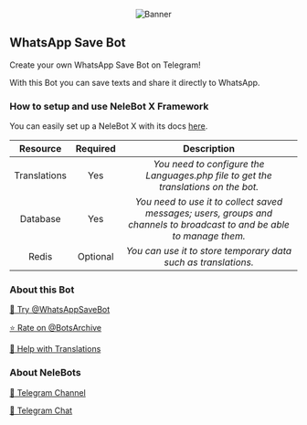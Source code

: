 <p align="center"> 
    <img src="https://telegra.ph/file/4be515661d2b9486731ef.jpg" alt="Banner" /> 
</p>

## WhatsApp Save Bot

Create your own WhatsApp Save Bot on Telegram!

With this Bot you can save texts and share it directly to WhatsApp.

### How to setup and use NeleBot X Framework

You can easily set up a NeleBot X with its docs [here](https://neleb54gold.github.io/NeleBotX/).

| Resource     | Required | Description |
| :----------: | :------: | :----------:|
| Translations | Yes      | _You need to configure the Languages.php file to get the translations on the bot._ |
| Database     | Yes      | _You need to use it to collect saved messages; users, groups and channels to broadcast to and be able to manage them._ |
| Redis        | Optional | _You can use it to store temporary data such as translations._ |

### About this Bot

[🤖 Try @WhatsAppSaveBot](https://t.me/WhatsAppSaveBot)

[⭐️ Rate on @BotsArchive](https://t.me/BotsArchive/2212)

[📲 Help with Translations](https://nelebots.oneskyapp.com/collaboration/translate/project/project/180385/)

### About NeleBots

[📢 Telegram Channel](https://t.me/NeleBots)

[👥 Telegram Chat](https://t.me/NeleBotsChat)
